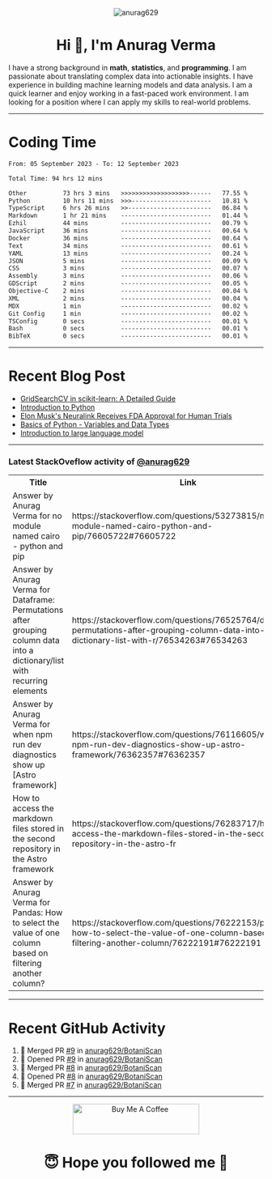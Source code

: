 

<p align="center"> <img src="https://komarev.com/ghpvc/?username=anurag629&label=Profile%20views&color=0e75b6&style=flat" alt="anurag629" /> </p>

<h1 align="center">Hi 👋, I'm Anurag Verma</h1>

I have a strong background in **math**, **statistics**, and **programming**. I am passionate about translating complex data into actionable insights. I have experience in building machine learning models and data analysis. I am a quick learner and enjoy working in a fast-paced work environment. I am looking for a position where I can apply my skills to real-world problems.

---

# Coding Time 
<!--START_SECTION:waka-->

```txt
From: 05 September 2023 - To: 12 September 2023

Total Time: 94 hrs 12 mins

Other          73 hrs 3 mins   >>>>>>>>>>>>>>>>>>>------   77.55 %
Python         10 hrs 11 mins  >>>----------------------   10.81 %
TypeScript     6 hrs 26 mins   >>-----------------------   06.84 %
Markdown       1 hr 21 mins    -------------------------   01.44 %
Ezhil          44 mins         -------------------------   00.79 %
JavaScript     36 mins         -------------------------   00.64 %
Docker         36 mins         -------------------------   00.64 %
Text           34 mins         -------------------------   00.61 %
YAML           13 mins         -------------------------   00.24 %
JSON           5 mins          -------------------------   00.09 %
CSS            3 mins          -------------------------   00.07 %
Assembly       3 mins          -------------------------   00.06 %
GDScript       2 mins          -------------------------   00.05 %
Objective-C    2 mins          -------------------------   00.04 %
XML            2 mins          -------------------------   00.04 %
MDX            1 min           -------------------------   00.02 %
Git Config     1 min           -------------------------   00.02 %
TSConfig       0 secs          -------------------------   00.01 %
Bash           0 secs          -------------------------   00.01 %
BibTeX         0 secs          -------------------------   00.01 %
```

<!--END_SECTION:waka-->


---
# Recent Blog Post

<!-- BLOG-POST-LIST:START -->
- [GridSearchCV in scikit-learn: A Detailed Guide](https://codercops.tech/blog/gridsearchcv-in-scikit-learn-a-detailed-guide)
- [Introduction to Python](https://codercops.tech/blog/python-tutorial/introduction-to-python)
- [Elon Musk&#39;s Neuralink Receives FDA Approval for Human Trials](https://codercops.tech/blog/elon-musks-neuralink-receives-fda-approval-for-human-trials)
- [Basics of Python - Variables and Data Types](https://codercops.tech/blog/python-basics-of-python-variables-and-data-types)
- [Introduction to large language model](https://codercops.tech/blog/introduction-to-large-language-model)
<!-- BLOG-POST-LIST:END -->

---

### Latest StackOveflow activity of [@anurag629](https://github.com/anurag629)
<table>
  <tr><th>Title</th><th>Link</th></tr>
  <!-- STACKOVERFLOW:START --><tr><td>Answer by Anurag Verma for no module named cairo - python and pip</td><td>https://stackoverflow.com/questions/53273815/no-module-named-cairo-python-and-pip/76605722#76605722</td></tr><tr><td>Answer by Anurag Verma for Dataframe: Permutations after grouping column data into a dictionary/list with recurring elements</td><td>https://stackoverflow.com/questions/76525764/dataframe-permutations-after-grouping-column-data-into-a-dictionary-list-with-r/76534263#76534263</td></tr><tr><td>Answer by Anurag Verma for when npm run dev diagnostics show up [Astro framework]</td><td>https://stackoverflow.com/questions/76116605/when-npm-run-dev-diagnostics-show-up-astro-framework/76362357#76362357</td></tr><tr><td>How to access the markdown files stored in the second repository in the Astro framework</td><td>https://stackoverflow.com/questions/76283717/how-to-access-the-markdown-files-stored-in-the-second-repository-in-the-astro-fr</td></tr><tr><td>Answer by Anurag Verma for Pandas: How to select the value of one column based on filtering another column?</td><td>https://stackoverflow.com/questions/76222153/pandas-how-to-select-the-value-of-one-column-based-on-filtering-another-column/76222191#76222191</td></tr><!-- STACKOVERFLOW:END -->
</table>

---

# Recent GitHub Activity
<!--START_SECTION:activity-->
1. 🎉 Merged PR [#9](https://github.com/anurag629/BotaniScan/pull/9) in [anurag629/BotaniScan](https://github.com/anurag629/BotaniScan)
2. 💪 Opened PR [#9](https://github.com/anurag629/BotaniScan/pull/9) in [anurag629/BotaniScan](https://github.com/anurag629/BotaniScan)
3. 🎉 Merged PR [#8](https://github.com/anurag629/BotaniScan/pull/8) in [anurag629/BotaniScan](https://github.com/anurag629/BotaniScan)
4. 💪 Opened PR [#8](https://github.com/anurag629/BotaniScan/pull/8) in [anurag629/BotaniScan](https://github.com/anurag629/BotaniScan)
5. 🎉 Merged PR [#7](https://github.com/anurag629/BotaniScan/pull/7) in [anurag629/BotaniScan](https://github.com/anurag629/BotaniScan)
<!--END_SECTION:activity-->

---

<p align="center"> 
<a href="https://www.buymeacoffee.com/anurag629" target="_blank"><img src="https://cdn.buymeacoffee.com/buttons/default-orange.png" alt="Buy Me A Coffee" height="60" width="250"></a>
</p>


<h1 align="center"> 😇 Hope you followed me 🥰  </h1>

